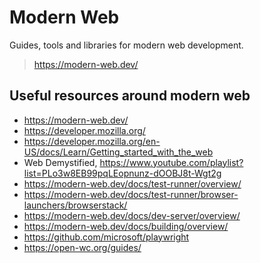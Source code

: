 # Modern Web

Guides, tools and libraries for modern web development.

> https://modern-web.dev/

## Useful resources around modern web

- https://modern-web.dev/
- https://developer.mozilla.org/
- https://developer.mozilla.org/en-US/docs/Learn/Getting_started_with_the_web
- Web Demystified, https://www.youtube.com/playlist?list=PLo3w8EB99pqLEopnunz-dOOBJ8t-Wgt2g
- https://modern-web.dev/docs/test-runner/overview/
- https://modern-web.dev/docs/test-runner/browser-launchers/browserstack/
- https://modern-web.dev/docs/dev-server/overview/
- https://modern-web.dev/docs/building/overview/
- https://github.com/microsoft/playwright
- https://open-wc.org/guides/

